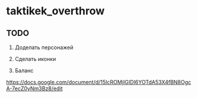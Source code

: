 # taktikek_overthrow

## TODO

1) Доделать персонажей

2) Сделать иконки 

3) Баланс 

https://docs.google.com/document/d/15IcROMjIGIDl6YOTdA53X4fBN8OgcA-7ecZ0yNm3Bz8/edit
